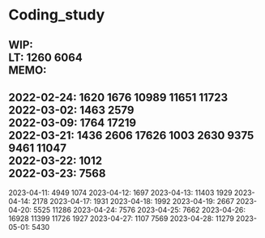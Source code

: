 # Coding_study </br>

WIP: </br>
LT: 1260 6064 </br>
MEMO:  </br>
---

2022-02-24: 1620 1676 10989 11651 11723 </br>
2022-03-02: 1463 2579 </br>
2022-03-09: 1764 17219 </br>
2022-03-21: 1436 2606 17626 1003 2630 9375 9461 11047 </br>
2022-03-22: 1012 </br>
2022-03-23: 7568 </br>
---
2023-04-11: 4949 1074
2023-04-12: 1697
2023-04-13: 11403 1929
2023-04-14: 2178
2023-04-17: 1931
2023-04-18: 1992
2023-04-19: 2667
2023-04-20: 5525 11286
2023-04-24: 7576
2023-04-25: 7662
2023-04-26: 16928 11399 11726 1927
2023-04-27: 1107 7569
2023-04-28: 11279
2023-05-01: 5430